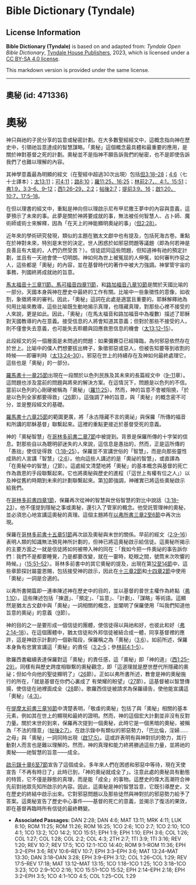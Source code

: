 # Bible Dictionary (Tyndale)

## License Information

**Bible Dictionary (Tyndale)** is based on and adapted from: _Tyndale Open Bible Dictionary_, [Tyndale House Publishers](https://tyndaleopenresources.com/), 2023, which is licensed under a [CC BY-SA 4.0 license](https://creativecommons.org/licenses/by-sa/4.0/legalcode.en).

This markdown version is provided under the same license.



--------------------------------

## 奧秘 (id: 471336)

奧秘
==

神只與祂的子民分享的旨意或秘密計劃。在大多數聖經經文中，這概念指向神在歷史中，引領祂旨意達成的智慧謀略。「奧秘」這個概念最具體和最重要的應用，是關於神對基督之死的計劃。奧秘並不是指神不願告訴我們的秘密，也不是即使告訴我們了也難以理解的內容。

其神學意義最為明顯的經文（在聖經中超過30次出現）包括[但3:18–28](https://ref.ly/Dan3:18-Dan3:28)；[4:6](https://ref.ly/Dan4:6)（七十士譯本）；[太13:11](https://ref.ly/Matt13:11)；[可4:11](https://ref.ly/Mark4:11)；[路8:10](https://ref.ly/Luke8:10)；[羅11:25，](https://ref.ly/Rom11:25)[16:25](https://ref.ly/Rom16:25)；[林前2:7，．](https://ref.ly/1Cor2:7)[4:1，](https://ref.ly/1Cor4:1)[15:51](https://ref.ly/1Cor15:51)；[弗1:9，](https://ref.ly/Eph1:9)[3:3–6、9–12](https://ref.ly/Eph3:3-Eph3:6,Eph3:9-Eph3:12)；[西1:26–29，](https://ref.ly/Col1:26-Col1:29)[2:2](https://ref.ly/Col2:2)；[帖後2:7](https://ref.ly/2Thess2:7)；[提前3:9、16](https://ref.ly/1Tim3:9,1Tim3:16)；[啟1:20，](https://ref.ly/Rev1:20)[10:7，](https://ref.ly/Rev10:7)[17:5–18](https://ref.ly/Rev17:5-Rev17:18)。

在但以理書的經文中，重點是神向但以理啟示尼布甲尼撒王夢中的內容與意義，這夢預示了未來的事。此夢是關於神將要成就的事，無法被任何智慧人、占卜師、魔術師或術士來解釋，因為「在天上的神能顯明奧祕的事」（[但2:28）](https://ref.ly/Dan2:28)。

近年來的學術研究發現，類似的主題在猶太文獻中也有提及，包括死海古卷。重點在於神對未來，特別是末世的決定。世人困惑於如邪惡問題等議題（即為何若神是良善且有大能的，人們仍然受苦？）。信徒認同這些問題，但知道神有祂的預定計劃，並且有一天祂會使一切明朗。神如何為世上被冤屈的人伸冤，如何審判作惡之人，這些都是「奧秘」的內容，並在基督時代的著作中被大力強調。神掌管宇宙的事務，列國終將成就祂的旨意。

[馬太福音十三章11節、](https://ref.ly/Matt13:11)[馬可福音四章11節](https://ref.ly/Mark4:11)，和[路加福音八章10節](https://ref.ly/Luke8:10)是關於天國比喻的一部分。天國本身與神在歷史中最終的工作有關。比喻中一些象徵性的意像，如收割，象徵將來的審判。因此，「奧秘」這詞在此處是適當且重要的。耶穌解釋祂為何用比喻來教導，這些比喻既生動地揭示真理，也隱藏真理，對那些心裡不接受的人來說，更是如此。因此，「奧秘」（在馬太福音和路加福音中為複數）描述了耶穌對天國教導的內在意義。接受信息的人將會知道其意義；但對於那些不接受的人，則不僅會失去意義，也可能失去聆聽與回應救恩信息的機會（[太13:12–15](https://ref.ly/Matt13:12-Matt13:15)）。

此段經文的另一個層面是未問過的問題：如果彌賽亞已經降臨，為何邪惡依然存在於世上。比喻中的僕人們想要拔出稗子，象徵邪惡或惡人，但被告知要等到收割的時候——即審判時（[太13:24–30](https://ref.ly/Matt13:24-Matt13:30)）。邪惡在世上的持續存在及神如何最終處理它，這些也是「奧秘」的一部分。

[羅馬書十一章25節](https://ref.ly/Rom11:25)出現在一段關於以色列民族及其未來的長篇經文中（[9–11](https://ref.ly/Rom9:1-Rom11:36)章）。這問題也涉及當前的問題與將來的解決方案。在這情況下，問題是以色列的不信。當前以色列的心剛硬被稱為「奧秘」（[羅11:25](https://ref.ly/Rom11:25)）。然而，神的旨意不會被阻撓，「於是以色列全家都要得救」（[26](https://ref.ly/Rom11:26)節）。這強調了神的旨意，與「奧秘」的概念密不可分，並是整段經文的基礎。

[羅馬書十六章25節](https://ref.ly/Rom16:25)的範圍更廣，將「永古隱藏不言的奧祕」與保羅「所傳的福音和所講的耶穌基督」聯繫起來。這裡的重點更接近於基督受死的意義。

神的「奧秘智慧」在[哥林多前書二章7節](https://ref.ly/1Cor2:7)中被提到。背景是保羅所傳的十字架的信息。對那些自以為聰明卻迷失的人來說，這信息是愚拙的，然而，正是這所傳的「愚拙」使信徒得救（[1:18–25](https://ref.ly/1Cor1:18-1Cor1:25)）。保羅並不宣講世俗的「智慧」，而是向那些靈性成熟的人宣講「智慧」（[2:6](https://ref.ly/1Cor2:6)）。他向這些人講述的是「奧祕的智慧」，或直譯為「在奧秘中的智慧」（[7](https://ref.ly/1Cor2:7)節）。這處經文清楚地將「奧秘」的基本概念與基督的死亡作為救恩的手段聯繫起來。它也將奧秘與歷史的進程（「這世上有權有位之人」）以及神從舊約時期到未來的計劃聯繫起來。第[10](https://ref.ly/1Cor2:10)節強調，神確實已將這些奧秘啟示給我們。

在[哥林多前書四章1節](https://ref.ly/1Cor4:1)，保羅再次從神的智慧與世俗智慧的對比中說話（[3:18–23](https://ref.ly/1Cor3:18-1Cor3:23)）。他不僅提到隱秘之事或奧秘，還引入了管家的概念。他受託管理神的奧秘，並必須忠心地宣講這奧秘的真理。這個主題將在[以弗所書三章2至6節](https://ref.ly/Eph3:2-Eph3:6)中再次出現。

保羅在[哥林多前書十五章51節](https://ref.ly/1Cor15:51)再次談及奧秘與末世的關係。早前的經文（[2:9–16](https://ref.ly/1Cor2:9-1Cor2:16)）表明人類的知識無法預見神所計劃的，但神已將這奧秘啟示給信徒。這奧秘所揭示的主要方面之一就是信徒將如何被帶入神的同在：「我如今把一件奧祕的事告訴你們：我們不是都要睡覺，乃是都要改變，就在一霎時，眨眼之間，號筒末次吹響的時候。」（[15:51–52](https://ref.ly/1Cor15:51-1Cor15:52)）。哥林多前書中的其它奧秘的提及，出現在第[12至14節](https://ref.ly/1Cor12:1-1Cor14:40)中，這些章節探討屬靈恩賜，包括接受神的啟示，因此在[十三章2節](https://ref.ly/1Cor13:2)和[十四章2節](https://ref.ly/1Cor14:2)中使用「奧秘」一詞是合適的。

以弗所書開篇即一連串陳述神在歷史中的目的，並以基督的普世主權作為終點（[弗1:10](https://ref.ly/Eph1:10)）。這些陳述包括「揀選」、「預定」、「旨意」、「計劃」、「謀略」等術語。這顯然是猶太古文獻中與「奧秘」一詞相關的概念，並闡明了保羅使用「叫我們知道他旨意的奧祕」的意義（[9](https://ref.ly/Eph1:9)節）。

神的目的之一是要形成一個信徒的團體，使信徒得以與祂和好，也彼此和好（[弗2:14–18](https://ref.ly/Eph2:14-Eph2:18)）。在這個團體中，猶太信徒和外邦信徒被結合成一體，同享基督裡的應許，這是神啟示計劃的一個新階段，保羅稱之為「奧秘」（[3:6](https://ref.ly/Eph3:6)）。如前所述，保羅本身負有忠實宣講這「奧秘」的責任（[3:2–5](https://ref.ly/Eph3:2-Eph3:5)；參[林前4:1–5](https://ref.ly/1Cor4:1-1Cor4:5)）。

歌羅西書繼續表達保羅對這「奧秘」的責任感，這「奧秘」即「神的道」（[西1:25–29）](https://ref.ly/Col1:25-Col1:29)。同樣有與歷史跨度相聯繫的奧秘觀念，即「這道理就是歷世歷代所隱藏的奧祕；但如今向他的聖徒顯明了」（[26](https://ref.ly/Col1:26)節）。正如以弗所書所述，教會是神的奧秘施行的所在，「就是基督在你們心裏成了 有榮耀的盼望」（[27](https://ref.ly/Col1:27)節）。這基督被以智慧傳揚，使信徒在祂裡面成全（[28](https://ref.ly/Col1:28)節）。歌羅西信徒被請求為保羅禱告，使他能宣講這「奧秘」（[4:3）](https://ref.ly/Col4:3)。

在[提摩太前書三章16節](https://ref.ly/1Tim3:16)中清楚表明，「敬虔的奧秘」包括了與「奧秘」相關的基本元素，例如其在世上的顯現和最終的證明。然而，神的這個宏大計劃並非沒有反對力量。關於末世的到來，保羅再次提到一個奧秘，此時它是一個黑暗的奧秘，被稱為「不法的隱意」（[帖後2:7）](https://ref.ly/2Thess2:7)。在啟示錄中有類似的邪惡勢力，「巴比倫，淫婦……之母」與「奧秘」一詞同時出現（[啟17:5）](https://ref.ly/Rev17:5)。這或許表明有與神對抗的勢力，其行動對人而言也是難以理解的。然而，神的真理和能力終將勝過這些力量，並將祂的奧秘——祂智慧的旨意——成全。

[啟示錄十章6至7節](https://ref.ly/Rev10:6-Rev10:7)宣告了這個成全。多年來人們在困惑和邪惡中等待，現在天使宣告「不再有時日了」此時已到，「神的奧祕就成全了」。注意此處的奧秘具有動態的特質，它不僅是靜態的真理，而是能「成全」的事物。這歷史的偉大高潮符合神先前對祂眾先知所啟示的內容。因此，這奧秘是神的智慧旨意，它既引導歷史，又在歷史的終結中啟示出來。它對邪惡問題以及那些徒然與神對抗的邪惡勢力給予了答案。這奧秘宣告了歷史中心事件——基督的死亡的意義，並揭示了復活的果效，即在基督再臨時所有信徒的最終轉變。

* **Associated Passages:** DAN 2:28; DAN 4:6; MAT 13:11; MRK 4:11; LUK 8:10; ROM 11:25; ROM 11:26; ROM 16:25; 1CO 2:6; 1CO 2:7; 1CO 2:10; 1CO 4:1; 1CO 13:2; 1CO 14:2; 1CO 15:51; EPH 1:9; EPH 1:10; EPH 3:6; COL 1:26; COL 1:27; COL 1:28; COL 2:2; COL 4:3; 2TH 2:7; 1TI 3:9; 1TI 3:16; REV 1:20; REV 10:7; REV 17:5; 1CO 12:1–1CO 14:40; ROM 9:1–ROM 11:36; EPH 3:2–EPH 3:6; REV 10:6–REV 10:7; EPH 3:3–EPH 3:6; MAT 13:24–MAT 13:30; DAN 3:18–DAN 3:28; EPH 3:9–EPH 3:12; COL 1:26–COL 1:29; REV 17:5–REV 17:18; MAT 13:12–MAT 13:15; 1CO 1:18–1CO 1:25; 1CO 3:18–1CO 3:23; 1CO 2:9–1CO 2:16; 1CO 15:51–1CO 15:52; EPH 2:14–EPH 2:18; EPH 3:2–EPH 3:5; 1CO 4:1–1CO 4:5; COL 1:25–COL 1:29

